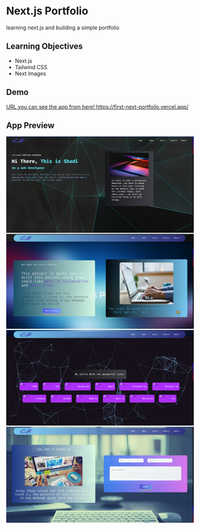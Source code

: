 # Next.js Portfolio 

learning next.js and building a simple portfolio

## Learning Objectives

 - Next.js
 - Tailwind CSS
 - Next Images

## Demo

[URL you can see the app from here!
](https://first-next-portfoilo.vercel.app/)https://first-next-portfoilo.vercel.app/

## App Preview

![](public/assets/n1.png)
![](public/assets/n2.png)
![](public/assets/n3.png)
![](public/assets/n4.png)
